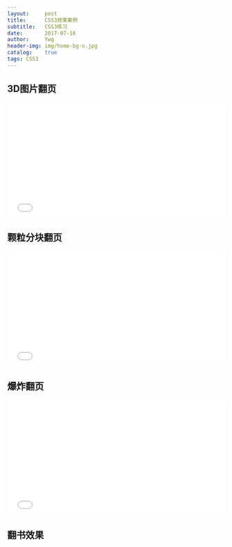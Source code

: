 ```yaml
---
layout:     post
title:      CSS3效果案例
subtitle:   CSS3练习
date:       2017-07-16
author:     Ywg
header-img: img/home-bg-o.jpg
catalog:    true
tags: CSS3
---
```


## 3D图片翻页
<iframe height='265' scrolling='no' title='GELrMG' src='//codepen.io/ywg228/embed/GELrMG/?height=265&theme-id=0&default-tab=css,result&embed-version=2' frameborder='no' allowtransparency='true' allowfullscreen='true' style='width: 100%;'>See the Pen <a href='https://codepen.io/ywg228/pen/GELrMG/'>GELrMG</a> by Mr.Yang (<a href='https://codepen.io/ywg228'>@ywg228</a>) on <a href='https://codepen.io'>CodePen</a>.
</iframe>

## 颗粒分块翻页
<iframe height='265' scrolling='no' title='qjwRjr' src='//codepen.io/ywg228/embed/qjwRjr/?height=265&theme-id=0&default-tab=css,result&embed-version=2' frameborder='no' allowtransparency='true' allowfullscreen='true' style='width: 100%;'>See the Pen <a href='https://codepen.io/ywg228/pen/qjwRjr/'>qjwRjr</a> by Mr.Yang (<a href='https://codepen.io/ywg228'>@ywg228</a>) on <a href='https://codepen.io'>CodePen</a>.
</iframe>

## 爆炸翻页
<iframe height='265' scrolling='no' title='JJVEvJ' src='//codepen.io/ywg228/embed/JJVEvJ/?height=265&theme-id=0&default-tab=css,result&embed-version=2' frameborder='no' allowtransparency='true' allowfullscreen='true' style='width: 100%;'>See the Pen <a href='https://codepen.io/ywg228/pen/JJVEvJ/'>JJVEvJ</a> by Mr.Yang (<a href='https://codepen.io/ywg228'>@ywg228</a>) on <a href='https://codepen.io'>CodePen</a>.
</iframe>

## 翻书效果


```
```
